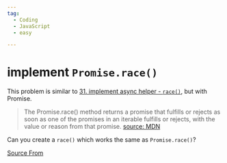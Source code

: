 ```yaml
---
tag:
  - Coding
  - JavaScript
  - easy

---
```

  
# implement `Promise.race()`

This problem is similar to [31\. implement async helper - `race()`](https://bigfrontend.dev/problem/implement-async-helper-race), but with Promise.

> The Promise.race() method returns a promise that fulfills or rejects as soon as one of the promises in an iterable fulfills or rejects, with the value or reason from that promise. [source: MDN](https://developer.mozilla.org/en-US/docs/Web/JavaScript/Reference/Global_Objects/Promise/race)

Can you create a `race()` which works the same as `Promise.race()`?


[Source From](https://bigfrontend.dev/problem/implement-Promise-race)

  